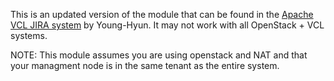 This is an updated version of the module that can be found in the [Apache VCL JIRA system](https://issues.apache.org/jira/browse/VCL-590) by Young-Hyun. It may not work with all OpenStack + VCL systems.

NOTE: This module assumes you are using openstack and NAT and that your managment node is in the same tenant as the entire system.
